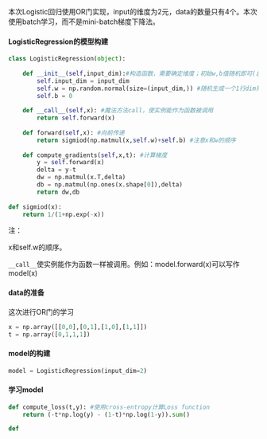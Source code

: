 本次Logistic回归使用OR门实现，input的维度为2元，data的数量只有4个。本次使用batch学习，而不是mini-batch梯度下降法。

#### LogisticRegression的模型构建



```python
class LogisticRegression(object):
    
    def __init__(self,input_dim):#构造函数，需要确定维度；初始w,b值随机即可(总之都要学习 )
        self.input_dim = input_dim
        self.w = np.random.normal(size=(input_dim,)) #随机生成一个1行dim列的矩阵
        self.b = 0
        
    def __call__(self,x): #魔法方法call，使实例能作为函数被调用
        return self.forward(x)
    
    def forward(self,x): #向前传递
        return sigmiod(np.matmul(x,self.w)+self.b) #注意x和w的顺序
    
    def compute_gradients(self,x,t): #计算梯度
        y = self.forward(x)
        delta = y-t 
        dw = np.matmul(x.T,delta) 
        db = np.matmul(np.ones(x.shape[0]),delta)
        return dw,db
    
def sigmiod(x):
    return 1/(1+np.exp(-x))
```

注：

x和self.w的顺序。

`__call__`使实例能作为函数一样被调用。例如：model.forward(x)可以写作model(x)



#### data的准备

这次进行OR门的学习

```python
x = np.array([[0,0],[0,1],[1,0],[1,1]])
t = np.array([0,1,1,1])
```

#### model的构建

```python
model = LogisticRegression(input_dim=2)
```

#### 学习model

```python
def compute_loss(t,y): #使用cross-entropy计算Loss function
    return (-t*np.log(y) - (1-t)*np.log(1-y)).sum()

def 
```

